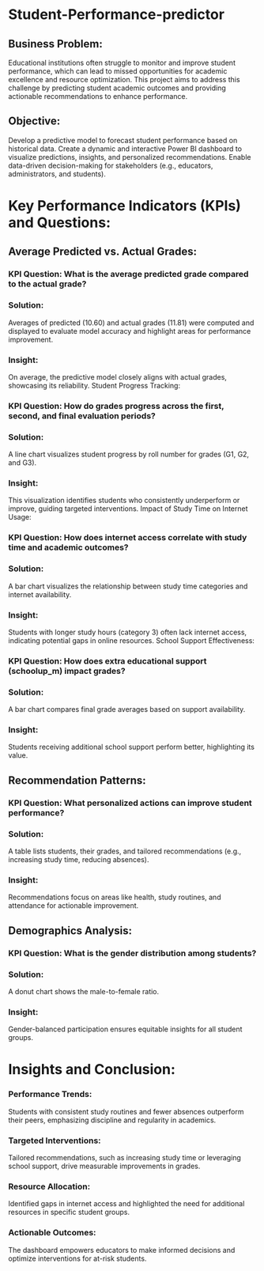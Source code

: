 # Student-Performance-predictor
## Business Problem:
Educational institutions often struggle to monitor and improve student performance, which can lead to missed opportunities for academic excellence and resource optimization. This project aims to address this challenge by predicting student academic outcomes and providing actionable recommendations to enhance performance.

## Objective:
Develop a predictive model to forecast student performance based on historical data.
Create a dynamic and interactive Power BI dashboard to visualize predictions, insights, and personalized recommendations.
Enable data-driven decision-making for stakeholders (e.g., educators, administrators, and students).

# Key Performance Indicators (KPIs) and Questions:
## Average Predicted vs. Actual Grades:

### KPI Question: What is the average predicted grade compared to the actual grade?
### Solution:
Averages of predicted (10.60) and actual grades (11.81) were computed and displayed to evaluate model accuracy and highlight areas for performance improvement.
### Insight: 
On average, the predictive model closely aligns with actual grades, showcasing its reliability.
Student Progress Tracking:

### KPI Question: How do grades progress across the first, second, and final evaluation periods?
### Solution: 
A line chart visualizes student progress by roll number for grades (G1, G2, and G3).
### Insight: 
This visualization identifies students who consistently underperform or improve, guiding targeted interventions.
Impact of Study Time on Internet Usage:

### KPI Question: How does internet access correlate with study time and academic outcomes?
### Solution:
A bar chart visualizes the relationship between study time categories and internet availability.
### Insight: 
Students with longer study hours (category 3) often lack internet access, indicating potential gaps in online resources.
School Support Effectiveness:

### KPI Question: How does extra educational support (schoolup_m) impact grades?
### Solution:
A bar chart compares final grade averages based on support availability.
### Insight:
Students receiving additional school support perform better, highlighting its value.

## Recommendation Patterns:

### KPI Question: What personalized actions can improve student performance?
### Solution: 
A table lists students, their grades, and tailored recommendations (e.g., increasing study time, reducing absences).
### Insight:
Recommendations focus on areas like health, study routines, and attendance for actionable improvement.

## Demographics Analysis:

### KPI Question: What is the gender distribution among students?
### Solution: 
A donut chart shows the male-to-female ratio.
### Insight:
Gender-balanced participation ensures equitable insights for all student groups.

# Insights and Conclusion:
### Performance Trends: 
Students with consistent study routines and fewer absences outperform their peers, emphasizing discipline and regularity in academics.
### Targeted Interventions: 
Tailored recommendations, such as increasing study time or leveraging school support, drive measurable improvements in grades.
### Resource Allocation: 
Identified gaps in internet access and highlighted the need for additional resources in specific student groups.
### Actionable Outcomes: 
The dashboard empowers educators to make informed decisions and optimize interventions for at-risk students.
